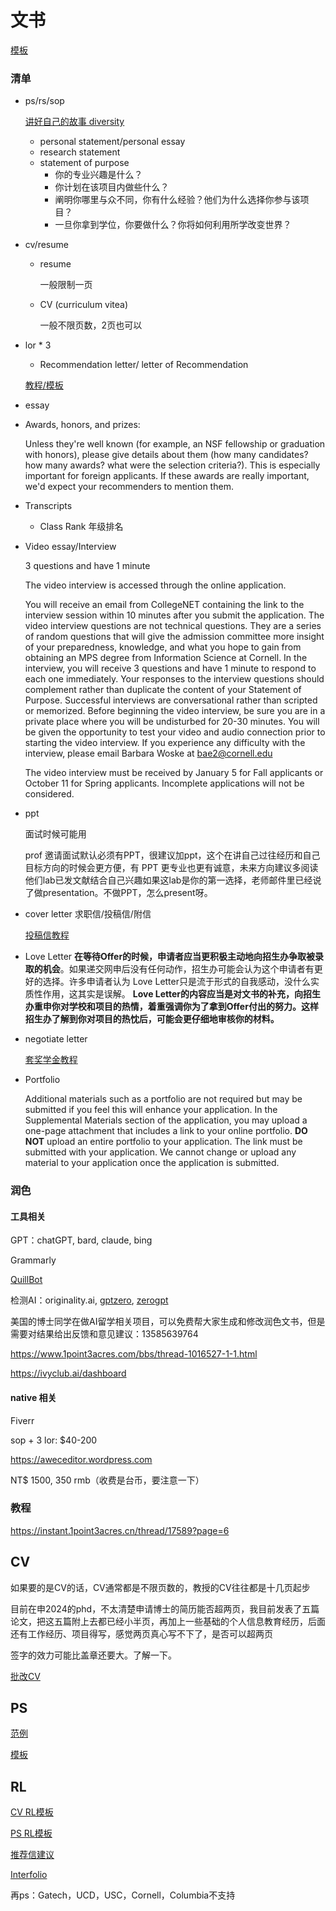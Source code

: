 # 文书

[模板](https://www.1point3acres.com/bbs/thread-40313-1-1.html)

### 清单

- ps/rs/sop

  [讲好自己的故事 diversity](https://www.1point3acres.com/bbs/thread-756257-1-1.html)

  - personal statement/personal essay
  - research statement
  - statement of purpose
    - 你的专业兴趣是什么？
    - 你计划在该项目内做些什么？
    - 阐明你哪里与众不同，你有什么经验？他们为什么选择你参与该项目？
    - 一旦你拿到学位，你要做什么？你将如何利用所学改变世界？

- cv/resume

  - resume

    一般限制一页

  - CV (curriculum vitea)

    一般不限页数，2页也可以

- lor * 3

  - Recommendation letter/ letter of Recommendation

  [教程/模板](https://www.1point3acres.com/bbs/thread-25085-1-1.html)

- essay

- Awards, honors, and prizes: 

  Unless they're well known (for example, an NSF fellowship or graduation with honors), please give details about them (how many candidates? how many awards? what were the selection criteria?). This is especially important for foreign applicants. If these awards are really important, we'd expect your recommenders to mention them.

- Transcripts

  - Class Rank 年级排名

- Video essay/Interview

  3 questions and have 1 minute

  The video interview is accessed through the online application.

  You will receive an email from CollegeNET containing the link to the interview session within 10 minutes after you submit the application. The video interview questions are not technical questions. They are a series of random questions that will give the admission committee more insight of your preparedness, knowledge, and what you hope to gain from obtaining an MPS degree from Information Science at Cornell. In the interview, you will receive 3 questions and have 1 minute to respond to each one immediately. Your responses to the interview questions should complement rather than duplicate the content of your Statement of Purpose. Successful interviews are conversational rather than scripted or memorized. Before beginning the video interview, be sure you are in a private place where you will be undisturbed for 20-30 minutes. You will be given the opportunity to test your video and audio connection prior to starting the video interview. If you experience any difficulty with the interview, please email Barbara Woske at bae2@cornell.edu

  The video interview must be received by January 5 for Fall applicants or October 11 for Spring applicants. Incomplete applications will not be considered.

- ppt

  面试时候可能用

  prof 邀请面试默认必须有PPT，很建议加ppt，这个在讲自己过往经历和自己目标方向的时候会更方便，有 PPT 更专业也更有诚意，未来方向建议多阅读他们lab已发文献结合自己兴趣如果这lab是你的第一选择，老师邮件里已经说了做presentation。不做PPT，怎么present呀。

- cover letter 求职信/投稿信/附信

  [投稿信教程](https://zhuanlan.zhihu.com/p/451255236)

- Love Letter **在等待Offer的时候，申请者应当更积极主动地向招生办争取被录取的机会**。如果递交网申后没有任何动作，招生办可能会认为这个申请者有更好的选择。许多申请者认为 Love Letter只是流于形式的自我感动，没什么实质性作用，这其实是误解。
  **Love Letter的内容应当是对文书的补充，向招生办重申你对学校和项目的热情，着重强调你为了拿到Offer付出的努力。这样招生办了解到你对项目的热忱后，可能会更仔细地审核你的材料。**

- negotiate letter

  [套奖学金教程](https://www.1point3acres.com/bbs/thread-787370-1-1.html)

- Portfolio

  Additional materials such as a portfolio are not required but may be submitted if you feel this will enhance your application. In the Supplemental Materials section of the application, you may upload a one-page attachment that includes a link to your online portfolio. **DO NOT** upload an entire portfolio to your application. The link must be submitted with your application. We cannot change or upload any material to your application once the application is submitted.

### 润色

#### 工具相关

GPT：chatGPT, bard, claude, bing

Grammarly

[QuillBot](https://quillbot.com)

检测AI：originality.ai, [gptzero](https://gptzero.me), [zerogpt](https://www.zerogpt.com)

美国的博士同学在做AI留学相关项目，可以免费帮大家生成和修改润色文书，但是需要对结果给出反馈和意见建议：13585639764

https://www.1point3acres.com/bbs/thread-1016527-1-1.html

https://ivyclub.ai/dashboard

#### native 相关

Fiverr

sop + 3 lor: $40-200

https://aweceditor.wordpress.com

NT$ 1500, 350 rmb（收费是台币，要注意一下）

### 教程

https://instant.1point3acres.cn/thread/17589?page=6

## CV

如果要的是CV的话，CV通常都是不限页数的，教授的CV往往都是十几页起步

目前在申2024的phd，不太清楚申请博士的简历能否超两页，我目前发表了五篇论文，把这五篇附上去都已经小半页，再加上一些基础的个人信息教育经历，后面还有工作经历、项目得写，感觉两页真心写不下了，是否可以超两页

签字的效力可能比盖章还要大。了解一下。

[批改CV](https://www.1point3acres.com/bbs/thread-1019035-1-1.html)

## PS

[范例](https://www.1point3acres.com/bbs/thread-792529-1-1.html)

[模板](https://www.1point3acres.com/bbs/thread-576498-1-1.html)

## RL

[CV RL模板](https://www.1point3acres.com/bbs/thread-589073-1-1.html)

[PS RL模板](https://www.1point3acres.com/bbs/thread-561124-1-1.html)

[推荐信建议](https://www.1point3acres.com/bbs/thread-42806-1-1.html)

[Interfolio](https://www.1point3acres.com/bbs/thread-576450-1-1.html)

再ps：Gatech，UCD，USC，Cornell，Columbia不支持

